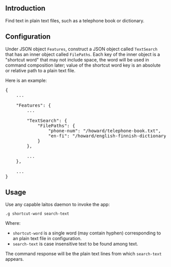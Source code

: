 ## Introduction
Find text in plain text files, such as a telephone book or dictionary.

## Configuration
Under JSON object `Features`, construct a JSON object called `TextSearch` that has an inner object called
`FilePaths`. Each key of the inner object is a "shortcut word" that may not include space, the word will be used in
command composition later; value of the shortcut word key is an absolute or relative path to a plain text file.

Here is an example:
<pre>
{
    ...

    "Features": {
        ...

        "TextSearch": {
            "FilePaths": {
                "phone-num": "/howard/telephone-book.txt",
                "en-fi": "/howard/english-finnish-dictionary.txt"
            }
        },

        ...
    },

    ...
}
</pre>

## Usage
Use any capable laitos daemon to invoke the app:

    .g shortcut-word search-text

Where:
- `shortcut-word` is a single word (may contain hyphen) corresponding to an plain text file in configuration.
- `search-text` is case insensitive text to be found among text.

The command response will be the plain text lines from which `search-text` appears.
